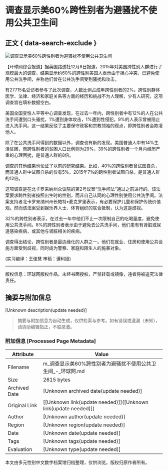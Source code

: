 # 调查显示美60%跨性别者为避骚扰不使用公共卫生间

## 正文 { data-search-exclude }


![调查显示美60%跨性别者为避骚扰不使用公共卫生间](//rs2.huanqiucdn.cn/huanqi/image/m/share.jpg)

【环球网综合报道】据英国路透社12月8日报道，2015年对美国跨性别人群进行了规模最大的调查，结果显示约60%的跨性别美国人表示由于担心冲突，已避免使用公共洗手间，并称他们曾在公共洗手间受到骚扰和攻击。

有27715名受访者参与了此次调查，人数比例占成年跨性别者的2%。跨性别群体医学、法律、经济和家庭关系等方面的经历和挑战不为人理解，少有人研究，这项调查旨在填补数据空白。

美国全国变性人平等中心调查发现，在过去一年内，跨性别者中有12%的人在公共洗手间遭到口头骚扰，1%遭到身体攻击，1%遭到性侵犯，9%的人表示曾被阻止进入洗手间。这一结果反驳了主要保守政客和宗教领袖的观点，即跨性别者会欺凌他人。

除了在公共洗手间得到的数据以外，调查也有新的发现。美国普通人中有14%生活贫困，而跨性别者的贫困人口比例则为29%，39%的跨性别者一个月内经历严重的心理困扰，是普通人群的8倍。

调查的其他结果也论证了以前的研究结果。比如，40%的跨性别者曾试图自杀，而普通人群中试图自杀的仅有5%。2015年7%的跨性别者试图自杀，是普通人群的12倍。

这项调查是在北卡罗来纳州众议院的第2号议案“洗手间法”通过之前进行的。该法案要求跨性别者按照出生时的性别，而非自己认同的心理性别使用公共洗手间。法案支持者北卡罗来纳州州长帕特•麦克罗里表示，有必要保护儿童和保护传统价值观。然而该法案受到娱乐界人士、体育组织的联合抵制，认为这是歧视。

32%的跨性别者表示，在过去一年中他们不止一次限制自己的吃喝量度，避免使用公共洗手间。8%的跨性别者表示由于避免去公共洗手间，他们患有有肾脏或尿道感染疾病，或其他与肾脏相关的疾病。

调查得出结论，跨性别者是最边缘化的人群之一。他们在就业、住房和使用公共设施方面受到歧视，同时成为警察、家庭和陌生人的施暴对象。

(实习编译：王佳慧 审稿：谭利娅)

---

版权信息：环球网版权作品，未经书面授权，严禁转载或镜像，违者将被追究法律责任。
<!-- tcd_original_link https://m.huanqiu.com/article/9CaKrnJZ6le -->


## 摘要与附加信息

<!-- tcd_abstract -->
[Unknown description(update needed)]
<!-- tcd_abstract_end -->

> 摘要与附加信息为自动生成，仅供检索与参考。如有错误或遗漏（未知），请协助编辑指正，不胜感激。

### 附加信息 [Processed Page Metadata]

| Attribute       | Value                                  |
|-----------------|----------------------------------------|
| Filename        | m_调查显示美60%跨性别者为避骚扰不使用公共卫生间_-_环球网.md                             |
| Size            | 2615 bytes                           |
| Archived Date   | [Unknown archived date(update needed)]                             |
| Original Link   | [[Unknown link(update needed)]]([Unknown link(update needed)])                       |
| Author          | [Unknown author(update needed)]                               |
| Region          | [Unknown region(update needed)]                               |
| Date            | [Unknown date(update needed)]                                 |
| Tags            | [Unknown tags(update needed)]                                 |
| Evaluation            | [Unknown type(update needed)]                                 |
<!-- tcd_table_end -->

本文由多元性别中文数字档案馆归档整理，仅供浏览。版权归原作者所有。
